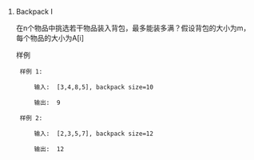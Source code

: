 1. Backpack I

	在n个物品中挑选若干物品装入背包，最多能装多满？假设背包的大小为m，每个物品的大小为A[i]

	样例
	
		样例 1:

			输入:  [3,4,8,5], backpack size=10

			输出:  9

		样例 2:

			输入:  [2,3,5,7], backpack size=12

			输出:  12
	
